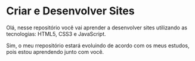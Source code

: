 # Criar e Desenvolver Sites
 Olá, nesse repositório você vai aprender a desenvolver sites utilizando as tecnologias: HTML5, CSS3 e JavaScript.
 
 Sim, o meu rrepositório estará evoluindo de acordo com os meus estudos, pois estou aprendendo junto com você.
